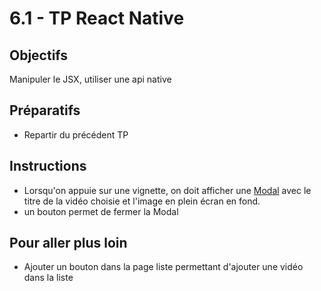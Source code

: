 # 6.1 - TP React Native

## Objectifs
Manipuler le JSX, utiliser une api native

## Préparatifs
- Repartir du précédent TP

## Instructions
- Lorsqu'on appuie sur une vignette, on doit afficher une [Modal](https://facebook.github.io/react-native/docs/modal.html) avec le titre de la vidéo choisie et l'image en plein écran en fond.
- un bouton permet de fermer la Modal

## Pour aller plus loin
- Ajouter un bouton dans la page liste permettant d'ajouter une vidéo dans la liste
